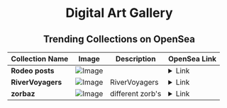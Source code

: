 <div align="center">

# Digital Art Gallery

## Trending Collections on OpenSea

| Collection Name                       | Image                                                                                     | Description                       | OpenSea Link                                                                                          |
|---------------------------------------|-------------------------------------------------------------------------------------------|-----------------------------------|--------------------------------------------------------------------------------------------------------|
| **Rodeo posts** | ![Image](https://i.seadn.io/s/raw/files/2383bfc0473d980561f4ff35ee583c4a.gif?w=500&auto=format?w=200&auto=format) |  | <details><summary>Link</summary>[Rodeo posts](https://opensea.io/collection/rodeo-posts-486)</details> |
| **RiverVoyagers** | ![Image](https://i.seadn.io/s/raw/files/4ca825f7c350548e52f3b00d112ee3e4.jpg?w=500&auto=format?w=200&auto=format) | RiverVoyagers | <details><summary>Link</summary>[RiverVoyagers](https://opensea.io/collection/rivervoyagers)</details> |
| **zorbaz** | ![Image](https://i.seadn.io/s/raw/files/1c16bb7f056bce644c90fcd6ebf4cd3b.png?w=500&auto=format?w=200&auto=format) | different zorb's | <details><summary>Link</summary>[zorbaz](https://opensea.io/collection/zorbaz-1)</details> |

</div>